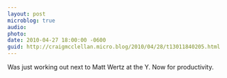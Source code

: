 ```yaml
---
layout: post
microblog: true
audio: 
photo: 
date: 2010-04-27 18:00:00 -0600
guid: http://craigmcclellan.micro.blog/2010/04/28/t13011840205.html
---
```

Was just working out next to Matt Wertz at the Y. Now for productivity.
